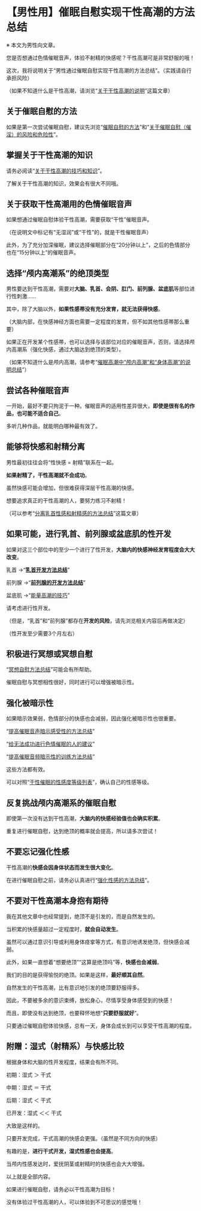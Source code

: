 # 【男性用】催眠自慰实现干性高潮的方法总结 [​](#【男性用】催眠自慰实现干性高潮的方法总结)

※ 本文为男性向文章。

您是否想通过色情催眠音声，体验不射精的快感呢？干性高潮可是非常舒服的哦！

这次，我将说明关于“男性通过催眠自慰实现干性高潮的方法总结”。（实践请自行承担风险）

（如果不知道什么是干性高潮，请浏览“[关于干性高潮的说明](/dryorg/intro/page-24.html)”这篇文章）

## 关于催眠自慰的方法 [​](#关于催眠自慰的方法)

如果是第一次尝试催眠自慰，建议先浏览“[催眠自慰的方法](/hypnosis/page-16.html)”和“[关于催眠自慰（催淫）的风险和危险性](/hypnosis/page-104.html)”。

## 掌握关于干性高潮的知识 [​](#掌握关于干性高潮的知识)

请务必阅读“[关于干性高潮的技巧和知识](/dryorg/intro/page-55.html)”。

了解关于干性高潮的知识，效果会有很大不同哦。

## 关于获取干性高潮用的色情催眠音声 [​](#关于获取干性高潮用的色情催眠音声)

如果想通过催眠自慰体验干性高潮，需要获取“干性”催眠音声。

（在说明文中标记有“无湿润”或“干性”的，就是干性催眠音声）

此外，为了充分加深催眠，建议选择催眠部分在“20分钟以上”，之后的色情部分也在“15分钟以上”的催眠音声。

## 选择“颅内高潮系”的绝顶类型 [​](#选择-颅内高潮系-的绝顶类型)

男性要达到干性高潮，需要对**大脑、乳首、会阴、肛门、前列腺、盆底肌**等部位进行性刺激……

其中，除了大脑以外，**如果性感帯没有充分发育，就无法获得快感**。

（大脑内部，在快感神经方面也需要一定程度的发育，但不如其他性感帯那么重要）

如果正在开发某个性感帯，也可以选择与该部位对应的催眠音声，否则，请选择颅内高潮系（强化快感，通过大脑达到绝顶的类型）。

（如果不知道什么是颅内高潮，请参考“[催眠高潮中“颅内高潮”和“身体高潮”的说明总结](/hypnosis/page-110.html)”）

## 尝试各种催眠音声 [​](#尝试各种催眠音声)

一开始，最好不要只拘泥于一种。催眠音声的适用性差异很大，**即使是很有名的作品，也可能不适合自己**。

多听几种作品，就能明白哪种最有效了。

## 能够将快感和射精分离 [​](#能够将快感和射精分离)

男性最初往往会将“性快感 = 射精”联系在一起。

**如果射精了，干性高潮就不会成功**。

虽然快感可能会增加，但很难获得深层干性高潮的快感。

想要追求真正的干性高潮的人，要努力练习不射精！

（可以参考“[分离乳首性感和射精感的方法总结](/nipple/nayami/page-42.html)”这篇文章）

## 如果可能，进行乳首、前列腺或盆底肌的性开发 [​](#如果可能-进行乳首、前列腺或盆底肌的性开发)

如果对这三个部位中的至少一个进行了性开发，**大脑内的快感神经发育程度会大大改变**。

乳首 →“[**乳首开发方法总结**](https://web.archive.org/web/20190910111109/http://adlib1.net/ws2/h-life/page-list-nipple)”

前列腺 →“[**前列腺的开发方法总结**](https://web.archive.org/web/20190910111109/http://adlib1.net/ws2/h-life/page-list-buttocks)”

盆底肌 →“[能量高潮的技巧](/dryorg/yarikata/page-15.html)”

请考虑进行性开发。

（但是，“乳首”和“前列腺”都存在**开发的风险**，请先浏览相关内容后再做决定）

（性开发至少需要3个月左右）

## 积极进行冥想或冥想自慰 [​](#积极进行冥想或冥想自慰)

“[冥想自慰方法总结](/dryorg/yarikata/page-92.html)”可能会有所帮助。

催眠自慰与冥想相性很好，同时进行可以增强被暗示性。

## 强化被暗示性 [​](#强化被暗示性)

如果暗示效果弱，色情部分的快感也会减弱，因此强化被暗示性也很重要。

“[提高催眠音声暗示感受性的方法总结](/hypnosis/page-107.html)”

“[给无法成功进行色情催眠的人的建议](/hypnosis/page-102.html)”

“[提高催眠音频暗示性的训练方法总结](/hypnosis/page-112.html)”

这些方法都有效。

可以对照“[干性催眠的性感度等级列表](/hypnosis/page-111.html)”，确认自己的性感等级。

## 反复挑战颅内高潮系的催眠自慰 [​](#反复挑战颅内高潮系的催眠自慰)

即使第一次没有达到干性高潮，**大脑内的快感经验值也会确实积累**。

重复进行催眠自慰，达到绝顶的概率就会提高，所以请多次尝试！

## 不要忘记强化性感 [​](#不要忘记强化性感)

干性高潮的**快感会因身体状态而发生很大变化**。

在进行催眠自慰之前，请务必认真进行“[强化性感的方法总结](/nipple/jyouhou/page-19.html)”。

## 不要对干性高潮本身抱有期待 [​](#不要对干性高潮本身抱有期待)

我在其他文章中也经常提到，绝顶不是引发的，而是自然发生的。

当积累的快感量超过一定程度时，**就会自动发生**。

虽然可以通过意识引导或利用身体痉挛等方式，有意识地诱发绝顶，但快感会减弱。

此外，如果一直想着“想要绝顶”“这算是绝顶吗”等，**快感也会减弱**。

我们的目的是获得愉悦的绝顶。如果是这样，**最好顺其自然**。

自然发生的干性高潮，比有意识地引发的绝顶要舒服得多。

因此，不要被多余的意识束缚，放松身心，尽情享受身体感受到的快感！

而且，即使没有达到绝顶，也要释怀地想“**只要舒服就好**”。

只要通过催眠自慰体验快感，总有一天，身体会成长到可以享受干性高潮的程度。

## 附赠：湿式（射精系）与快感比较 [​](#附赠-湿式-射精系-与快感比较)

根据身体和大脑的性开发程度，结果会有所不同。

初期：湿式 ＞ 干式

中期：湿式 ＝ 干式

后期：湿式 ＜ 干式

已开发：湿式 ＜＜ 干式

大致是这样的。

只要开发完成，干式高潮的快感会更强。（虽然是不同方向的快感）

有趣的是，**进行干式开发，湿式性感也会提高**。

当颅内性感发达时，爱抚阴茎或射精时的快感也会大大增强。

以上就是全部内容。

如果进行催眠自慰，请务必以干性高潮为目标！

没有体验过干性高潮的人，可以体验到不可思议的感觉哦！
